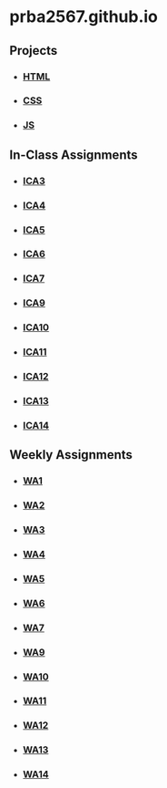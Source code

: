 # prba2567.github.io


## Projects
* ### [HTML](https://prba2567.github.io/html-midterm/page5.html)
* ### [CSS](https://prba2567.github.io/css/index.html)
* ### [JS](https://prba2567.me/js/index.html)

## In-Class Assignments
* ### [ICA3](https://prba2567.github.io/ica/ica3a.html)
* ### [ICA4](https://prba2567.github.io/ica/ica4.html)
* ### [ICA5](https://prba2567.github.io/ica/ica5.html)
* ### [ICA6](https://prba2567.github.io/ica/ica6/ica6-part1.html)
* ### [ICA7](https://prba2567.github.io/ica/ica7/ica7.html)
* ### [ICA9](https://prba2567.github.io/ica/ica9.html)
* ### [ICA10](https://prba2567.github.io/ica/ica10.html)
* ### [ICA11](https://prba2567.github.io/ica/ica11.html)
* ### [ICA12](https://prba2567.github.io/ica/ica12/index.html)
* ### [ICA13](https://prba2567.github.io/wa/wa13.html)
* ### [ICA14](https://api.mapbox.com/styles/v1/prba2567/clgwgi3m4003701rh5rz88cew.html?title=view&access_token=pk.eyJ1IjoicHJiYTI1NjciLCJhIjoiY2xnd2Y5YXJsMDBwaTNzbjIwaXRzaXQ3cSJ9.CAz_KfORSt2w9bG3Q8fyXw&zoomwheel=true&fresh=true#2/37.75/-92.25)

## Weekly Assignments
* ### [WA1](https://prba2567.github.io/wa/wa1.html)
* ### [WA2](https://prba2567.github.io/wa/wa2.html)
* ### [WA3](https://prba2567.github.io/wa/wa3.html)
* ### [WA4](https://prba2567.github.io/wa/wa4/index.html)
* ### [WA5](https://prba2567.github.io/wa/wa5/wa5.html)
* ### [WA6](https://prba2567.github.io/wa/wa6/index.html)
* ### [WA7](https://prba2567.github.io/wa/wa7/wa7.html)
* ### [WA9](https://prba2567.github.io/wa/wa9.html)
* ### [WA10](https://prba2567.github.io/wa/assignment9.html)
* ### [WA11](https://prba2567.github.io/wa/wa11.html)
* ### [WA12](https://prba2567.github.io/wa/wa12.html)
* ### [WA13](https://prba2567.github.io/wa/wa13.html)
* ### [WA14](http://prba2567.me/wa/wa14.html)




